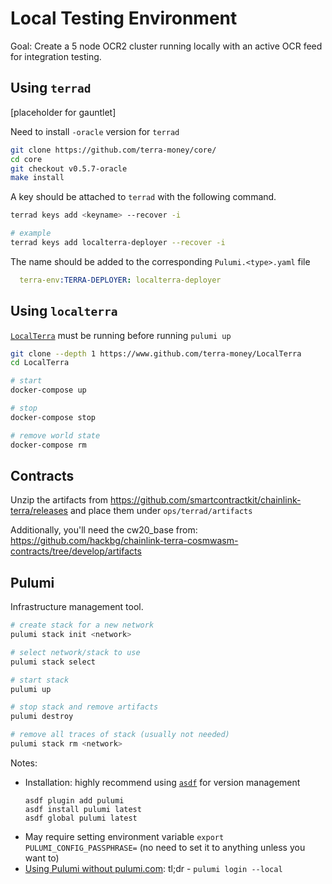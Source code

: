 # Local Testing Environment

Goal: Create a 5 node OCR2 cluster running locally with an active OCR feed for integration testing.

## Using `terrad`
[placeholder for gauntlet]

Need to install `-oracle` version for `terrad`
```bash
git clone https://github.com/terra-money/core/
cd core
git checkout v0.5.7-oracle
make install
```

A key should be attached to `terrad` with the following command.
```bash
terrad keys add <keyname> --recover -i

# example
terrad keys add localterra-deployer --recover -i
```
The name should be added to the corresponding `Pulumi.<type>.yaml` file
```yaml
  terra-env:TERRA-DEPLOYER: localterra-deployer
```

## Using `localterra`

[`LocalTerra`](https://github.com/terra-money/LocalTerra) must be running before running `pulumi up`
```bash
git clone --depth 1 https://www.github.com/terra-money/LocalTerra
cd LocalTerra

# start
docker-compose up

# stop
docker-compose stop

# remove world state
docker-compose rm
```

## Contracts
Unzip the artifacts from https://github.com/smartcontractkit/chainlink-terra/releases and place them under `ops/terrad/artifacts`

Additionally, you'll need the cw20_base from: https://github.com/hackbg/chainlink-terra-cosmwasm-contracts/tree/develop/artifacts

## Pulumi
Infrastructure management tool.

```bash
# create stack for a new network
pulumi stack init <network>

# select network/stack to use
pulumi stack select

# start stack
pulumi up

# stop stack and remove artifacts
pulumi destroy

# remove all traces of stack (usually not needed)
pulumi stack rm <network>
```

Notes:
* Installation: highly recommend using [`asdf`](https://asdf-vm.com/) for version management
   ```
   asdf plugin add pulumi
   asdf install pulumi latest
   asdf global pulumi latest
   ```
* May require setting environment variable `export PULUMI_CONFIG_PASSPHRASE=` (no need to set it to anything unless you want to)
* [Using Pulumi without pulumi.com](https://www.pulumi.com/docs/troubleshooting/faq/#can-i-use-pulumi-without-depending-on-pulumicom): tl;dr - `pulumi login --local`
